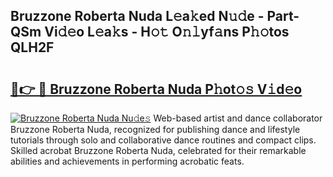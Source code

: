 ## Bruzzone Roberta Nuda L𝚎a𝚔ed N𝚞𝚍e - Part-QSm Vi𝚍𝚎o L𝚎a𝚔s - H𝚘𝚝 O𝚗𝚕yf𝚊ns P𝚑𝚘tos QLH2F

# <h2><a href="http://kf9ho39.oniu.top/?m=Bruzzone+Roberta+Nuda">🔗👉 🔴 Bruzzone Roberta Nuda P𝚑ot𝚘𝚜 V𝚒d𝚎o</a></h2>

[![Bruzzone Roberta Nuda Nu𝚍e𝚜](https://i.imgur.com/0qMVB7G.gif)](http://kf9ho39.oniu.top/?m=Bruzzone+Roberta+Nuda)
Web-based artist and dance collaborator Bruzzone Roberta Nuda, recognized for publishing dance and lifestyle tutorials through solo and collaborative dance routines and compact clips. Skilled acrobat Bruzzone Roberta Nuda, celebrated for their remarkable abilities and achievements in performing acrobatic feats.  
